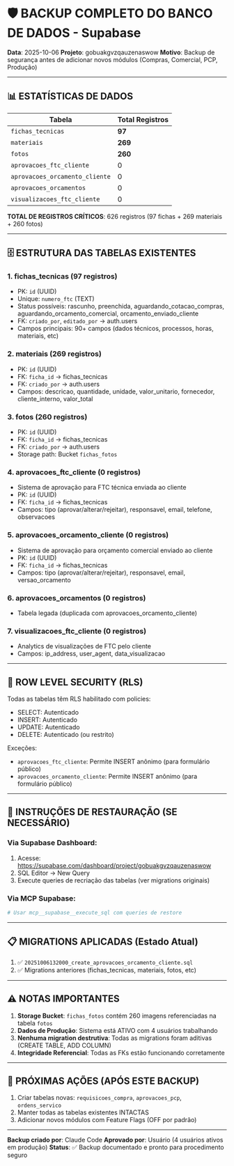 # 🛡️ BACKUP COMPLETO DO BANCO DE DADOS - Supabase

**Data**: 2025-10-06
**Projeto**: gobuakgvzqauzenaswow
**Motivo**: Backup de segurança antes de adicionar novos módulos (Compras, Comercial, PCP, Produção)

---

## 📊 ESTATÍSTICAS DE DADOS

| Tabela | Total Registros |
|--------|----------------|
| `fichas_tecnicas` | **97** |
| `materiais` | **269** |
| `fotos` | **260** |
| `aprovacoes_ftc_cliente` | 0 |
| `aprovacoes_orcamento_cliente` | 0 |
| `aprovacoes_orcamentos` | 0 |
| `visualizacoes_ftc_cliente` | 0 |

**TOTAL DE REGISTROS CRÍTICOS**: 626 registros (97 fichas + 269 materiais + 260 fotos)

---

## 🗄️ ESTRUTURA DAS TABELAS EXISTENTES

### 1. fichas_tecnicas (97 registros)
- PK: `id` (UUID)
- Unique: `numero_ftc` (TEXT)
- Status possíveis: rascunho, preenchida, aguardando_cotacao_compras, aguardando_orcamento_comercial, orcamento_enviado_cliente
- FK: `criado_por`, `editado_por` → auth.users
- Campos principais: 90+ campos (dados técnicos, processos, horas, materiais, etc)

### 2. materiais (269 registros)
- PK: `id` (UUID)
- FK: `ficha_id` → fichas_tecnicas
- FK: `criado_por` → auth.users
- Campos: descricao, quantidade, unidade, valor_unitario, fornecedor, cliente_interno, valor_total

### 3. fotos (260 registros)
- PK: `id` (UUID)
- FK: `ficha_id` → fichas_tecnicas
- FK: `criado_por` → auth.users
- Storage path: Bucket `fichas_fotos`

### 4. aprovacoes_ftc_cliente (0 registros)
- Sistema de aprovação para FTC técnica enviada ao cliente
- PK: `id` (UUID)
- FK: `ficha_id` → fichas_tecnicas
- Campos: tipo (aprovar/alterar/rejeitar), responsavel, email, telefone, observacoes

### 5. aprovacoes_orcamento_cliente (0 registros)
- Sistema de aprovação para orçamento comercial enviado ao cliente
- PK: `id` (UUID)
- FK: `ficha_id` → fichas_tecnicas
- Campos: tipo (aprovar/alterar/rejeitar), responsavel, email, versao_orcamento

### 6. aprovacoes_orcamentos (0 registros)
- Tabela legada (duplicada com aprovacoes_orcamento_cliente)

### 7. visualizacoes_ftc_cliente (0 registros)
- Analytics de visualizações de FTC pelo cliente
- Campos: ip_address, user_agent, data_visualizacao

---

## 🔐 ROW LEVEL SECURITY (RLS)

Todas as tabelas têm RLS habilitado com policies:
- SELECT: Autenticado
- INSERT: Autenticado
- UPDATE: Autenticado
- DELETE: Autenticado (ou restrito)

Exceções:
- `aprovacoes_ftc_cliente`: Permite INSERT anônimo (para formulário público)
- `aprovacoes_orcamento_cliente`: Permite INSERT anônimo (para formulário público)

---

## 🚨 INSTRUÇÕES DE RESTAURAÇÃO (SE NECESSÁRIO)

### Via Supabase Dashboard:
1. Acesse: https://supabase.com/dashboard/project/gobuakgvzqauzenaswow
2. SQL Editor → New Query
3. Execute queries de recriação das tabelas (ver migrations originais)

### Via MCP Supabase:
```bash
# Usar mcp__supabase__execute_sql com queries de restore
```

---

## 📋 MIGRATIONS APLICADAS (Estado Atual)

1. ✅ `20251006132000_create_aprovacoes_orcamento_cliente.sql`
2. ✅ Migrations anteriores (fichas_tecnicas, materiais, fotos, etc)

---

## ⚠️ NOTAS IMPORTANTES

1. **Storage Bucket**: `fichas_fotos` contém 260 imagens referenciadas na tabela `fotos`
2. **Dados de Produção**: Sistema está ATIVO com 4 usuários trabalhando
3. **Nenhuma migration destrutiva**: Todas as migrations foram aditivas (CREATE TABLE, ADD COLUMN)
4. **Integridade Referencial**: Todas as FKs estão funcionando corretamente

---

## 🎯 PRÓXIMAS AÇÕES (APÓS ESTE BACKUP)

1. Criar tabelas novas: `requisicoes_compra`, `aprovacoes_pcp`, `ordens_servico`
2. Manter todas as tabelas existentes INTACTAS
3. Adicionar novos módulos com Feature Flags (OFF por padrão)

---

**Backup criado por**: Claude Code
**Aprovado por**: Usuário (4 usuários ativos em produção)
**Status**: ✅ Backup documentado e pronto para procedimento seguro
